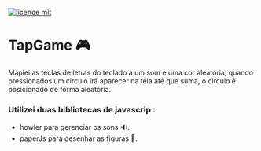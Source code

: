 [![licence mit](https://img.shields.io/badge/licence-MIT-blue.svg)](https://github.com/afonsopacifer/open-source-boilerplate/blob/master/LICENSE.md)

# TapGame :video_game:
Mapiei as teclas de letras do teclado a um som e uma cor aleatória, quando pressionados um circulo irá aparecer na tela até que suma, o circulo é posicionado de forma aleatória.

### Utilizei duas bibliotecas de javascrip :
* howler para gerenciar os sons :sound:.
* paperJs para desenhar as figuras :newspaper:.
